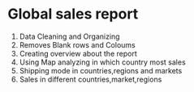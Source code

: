 # Global sales report
 
1. Data Cleaning and Organizing
2. Removes Blank rows and Coloums
3. Creating overview about the report
4. Using Map analyzing in which country most sales
5. Shipping mode in countries,regions and markets
6. Sales in different countries,market,regions
